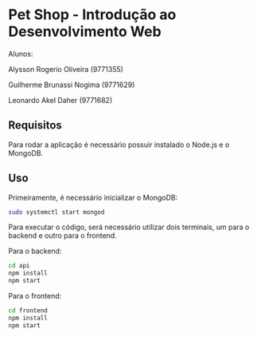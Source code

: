 # Pet Shop - Introdução ao Desenvolvimento Web

Alunos:

Alysson Rogerio Oliveira (9771355)

Guilherme Brunassi Nogima (9771629)

Leonardo Akel Daher (9771682)

## Requisitos

Para rodar a aplicação é necessário possuir instalado o Node.js e o MongoDB.

## Uso
Primeiramente, é necessário inicializar o MongoDB:
```bash
sudo systemctl start mongod	
```
Para executar o código, será necessário utilizar dois terminais, um para o backend e outro para o frontend.

Para o backend:

```bash
cd api
npm install
npm start	
```

Para o frontend:
```bash
cd frontend
npm install
npm start	
```